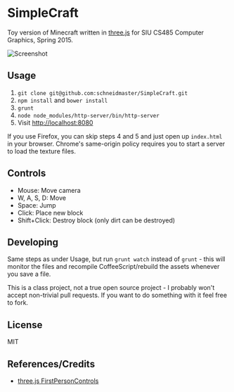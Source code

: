 # SimpleCraft

Toy version of Minecraft written in [three.js](http://threejs.org/) for SIU CS485 Computer Graphics, Spring 2015.

![Screenshot](https://cloud.githubusercontent.com/assets/1896112/7443007/1c96c6cc-f0f1-11e4-9f67-9e5ab7860193.png)

## Usage

1. `git clone git@github.com:schneidmaster/SimpleCraft.git`
2. `npm install` and `bower install`
3. `grunt`
4. `node node_modules/http-server/bin/http-server`
5. Visit [http://localhost:8080](http://localhost:8080)

If you use Firefox, you can skip steps 4 and 5 and just open up `index.html` in your browser. Chrome's same-origin policy requires you to start a server to load the texture files.

## Controls

* Mouse: Move camera
* W, A, S, D: Move
* Space: Jump
* Click: Place new block
* Shift+Click: Destroy block (only dirt can be destroyed)

## Developing

Same steps as under Usage, but run `grunt watch` instead of `grunt` - this will monitor the files and recompile CoffeeScript/rebuild the assets whenever you save a file.

This is a class project, not a true open source project - I probably won't accept non-trivial pull requests. If you want to do something with it feel free to fork.

## License

MIT

## References/Credits

* [three.js FirstPersonControls](https://threejsdoc.appspot.com/doc/three.js/src.source/extras/controls/FirstPersonControls.js.html)
